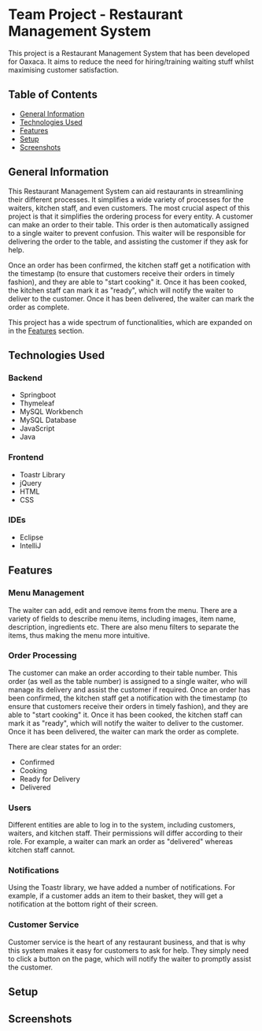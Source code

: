 # Team Project - Restaurant Management System
This project is a Restaurant Management System that has been developed for Oaxaca.
It aims to reduce the need for hiring/training waiting stuff whilst maximising customer satisfaction.

## Table of Contents
* [General Information](#general-information)
* [Technologies Used](#technologies-used)
* [Features](#features)
* [Setup](#setup)
* [Screenshots](#screenshots)

## General Information
This Restaurant Management System can aid restaurants in streamlining their different processes.
It simplifies a wide variety of processes for the waiters, kitchen staff, and even customers. 
The most crucial aspect of this project is that it simplifies the ordering process for every entity.
A customer can make an order to their table. This order is then automatically assigned to a single
waiter to prevent confusion. This waiter will be responsible for delivering the order to the table,
and assisting the customer if they ask for help. 

Once an order has been confirmed, the kitchen staff
get a notification with the timestamp (to ensure that customers receive their orders in timely fashion), 
and they are able to "start cooking" it. Once it has been cooked, the kitchen staff can mark it as "ready",
which will notify the waiter to deliver to the customer. Once it has been delivered, the waiter can mark the order
as complete. 

This project has a wide spectrum of functionalities, which are expanded on in the [Features](#features) section.

## Technologies Used
### Backend
* Springboot
* Thymeleaf
* MySQL Workbench
* MySQL Database
* JavaScript
* Java

### Frontend
* Toastr Library
* jQuery
* HTML
* CSS

### IDEs
* Eclipse
* IntelliJ

## Features
### Menu Management
The waiter can add, edit and remove items from the menu. There are a variety of fields
to describe menu items, including images, item name, description, ingredients etc. There are also
menu filters to separate the items, thus making the menu more intuitive.

### Order Processing
The customer can make an order according to their table number. This order (as well as the
table number) is assigned to a single waiter, who will manage its delivery and assist the customer
if required. Once an order has been confirmed, the kitchen staff
get a notification with the timestamp (to ensure that customers receive their orders in timely fashion),
and they are able to "start cooking" it. Once it has been cooked, the kitchen staff can mark it as "ready",
which will notify the waiter to deliver to the customer. Once it has been delivered, the waiter can mark the order
as complete.

There are clear states for an order:
* Confirmed
* Cooking
* Ready for Delivery
* Delivered

### Users
Different entities are able to log in to the system, including customers, waiters, and kitchen staff.
Their permissions will differ according to their role. For example, a waiter can mark an order as "delivered"
whereas kitchen staff cannot. 

### Notifications
Using the Toastr library, we have added a number of notifications. For example, if a customer adds an item
to their basket, they will get a notification at the bottom right of their screen.

### Customer Service
Customer service is the heart of any restaurant business, and that is why this system makes it easy
for customers to ask for help. They simply need to click a button on the page, which will notify
the waiter to promptly assist the customer.

## Setup

## Screenshots
